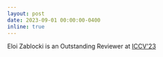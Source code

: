 ```yaml
---
layout: post
date: 2023-09-01 00:00:00-0400
inline: true
---
```


Eloi Zablocki is an Outstanding Reviewer at <a href="https://iccv2023.thecvf.com/" target="_blank">ICCV'23</a>
